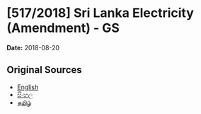 # [517/2018] Sri Lanka Electricity (Amendment) - GS

**Date:** 2018-08-20

## Original Sources

- [English](https://documents.gov.lk/view/bills/2018/8/517-2018_E.pdf)
- [සිංහල](https://documents.gov.lk/view/bills/2018/8/517-2018_S.pdf)
- [தமிழ்](https://documents.gov.lk/view/bills/2018/8/517-2018_T.pdf)
